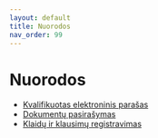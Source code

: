 ```yaml
---
layout: default
title: Nuorodos
nav_order: 99
---
```


# Nuorodos

* [Kvalifikuotas elektroninis parašas](https://www.elektroninis.lt/)
* [Dokumentų pasirašymas](https://www.gosign.lt/)
* [Klaidų ir klausimų registravimas](https://github.com/registrucentras/gosign-integration/issues)
